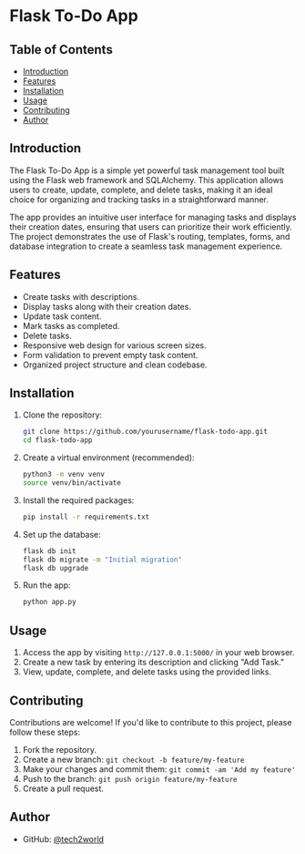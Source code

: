 # Flask To-Do App

<!-- ![App Screenshot](screenshot.png) -->

## Table of Contents

- [Introduction](#introduction)
- [Features](#features)
- [Installation](#installation)
- [Usage](#usage)
- [Contributing](#contributing)
- [Author](#author)
<!-- - [License](#license) -->

## Introduction

The Flask To-Do App is a simple yet powerful task management tool built using the Flask web framework and SQLAlchemy. This application allows users to create, update, complete, and delete tasks, making it an ideal choice for organizing and tracking tasks in a straightforward manner.

The app provides an intuitive user interface for managing tasks and displays their creation dates, ensuring that users can prioritize their work efficiently. The project demonstrates the use of Flask's routing, templates, forms, and database integration to create a seamless task management experience.

## Features

- Create tasks with descriptions.
- Display tasks along with their creation dates.
- Update task content.
- Mark tasks as completed.
- Delete tasks.
- Responsive web design for various screen sizes.
- Form validation to prevent empty task content.
- Organized project structure and clean codebase.

## Installation

1. Clone the repository:
   ```sh
   git clone https://github.com/yourusername/flask-todo-app.git
   cd flask-todo-app
   ```

2. Create a virtual environment (recommended):
   ```sh
   python3 -m venv venv
   source venv/bin/activate
   ```

3. Install the required packages:
   ```sh
   pip install -r requirements.txt
   ```

4. Set up the database:
   ```sh
   flask db init
   flask db migrate -m "Initial migration"
   flask db upgrade
   ```

5. Run the app:
   ```sh
   python app.py
   ```

## Usage

1. Access the app by visiting `http://127.0.0.1:5000/` in your web browser.
2. Create a new task by entering its description and clicking "Add Task."
3. View, update, complete, and delete tasks using the provided links.

## Contributing

Contributions are welcome! If you'd like to contribute to this project, please follow these steps:

1. Fork the repository.
2. Create a new branch: `git checkout -b feature/my-feature`
3. Make your changes and commit them: `git commit -am 'Add my feature'`
4. Push to the branch: `git push origin feature/my-feature`
5. Create a pull request.

<!-- ## License

This project is licensed under the MIT License - see the [LICENSE](LICENSE) file for details. -->

## Author
- GitHub: [@tech2world](https://github.com/tech2world)
